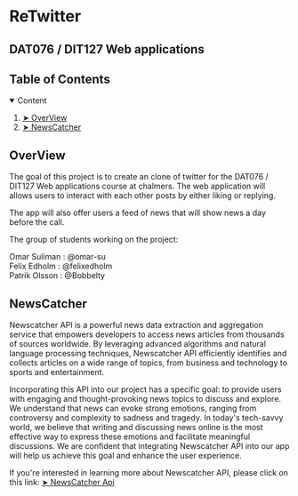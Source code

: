 # ReTwitter

## DAT076 / DIT127 Web applications


## Table of Contents

<details open="open">
  <summary> Content </summary>
  <ol>
    <li><a href="#overview"> ➤  OverView</a></li>
    <li><a href="#NewsCatcher"> ➤ NewsCatcher</a></li>
  </ol>
</details>

<!-- OVERVIEW -->
<h2 id="overview"> OverView</h2>
The goal of this project is to create an clone of twitter for the DAT076 / DIT127 Web applications course at chalmers. The web application will allows users to interact with each other posts by either liking or replying. 

The app will also offer users a feed of news that will show news a day before the call. 

The group of students working on the project: 

Omar Suliman : @omar-su <br>
Felix Edholm : @felixedholm <br>
Patrik Olsson : @Bobbelty <br>


<!-- NewsCatcher -->
<h2 id="NewsCatcher"> NewsCatcher</h2>

Newscatcher API is a powerful news data extraction and aggregation service that empowers developers to access news articles from thousands of sources worldwide. By leveraging advanced algorithms and natural language processing techniques, Newscatcher API efficiently identifies and collects articles on a wide range of topics, from business and technology to sports and entertainment.

Incorporating this API into our project has a specific goal: to provide users with engaging and thought-provoking news topics to discuss and explore. We understand that news can evoke strong emotions, ranging from controversy and complexity to sadness and tragedy. In today's tech-savvy world, we believe that writing and discussing news online is the most effective way to express these emotions and facilitate meaningful discussions. We are confident that integrating Newscatcher API into our app will help us achieve this goal and enhance the user experience.

If you're interested in learning more about Newscatcher API, please click on this link:
<a href="https://newscatcherapi.com/"> ➤ NewsCatcher Api </a>

